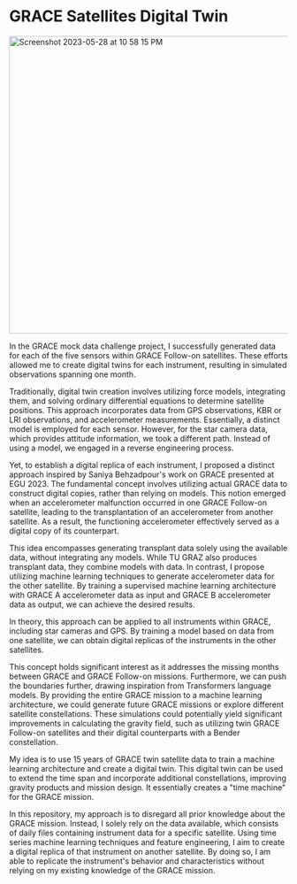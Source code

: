 # GRACE Satellites Digital Twin
<img width="538" alt="Screenshot 2023-05-28 at 10 58 15 PM" src="https://github.com/Darbeheshti/GRACE-satellite-digital-twin/assets/50994293/048d4d25-9521-4d51-9ca4-79419ec370c3">

In the GRACE mock data challenge project, I successfully generated data for each of the five sensors within GRACE Follow-on satellites. These efforts allowed me to create digital twins for each instrument, resulting in simulated observations spanning one month.

Traditionally, digital twin creation involves utilizing force models, integrating them, and solving ordinary differential equations to determine satellite positions. This approach incorporates data from GPS observations, KBR or LRI observations, and accelerometer measurements. Essentially, a distinct model is employed for each sensor. However, for the star camera data, which provides attitude information, we took a different path. Instead of using a model, we engaged in a reverse engineering process. 

Yet, to establish a digital replica of each instrument, I proposed a distinct approach inspired by Saniya Behzadpour's work on GRACE presented at EGU 2023. The fundamental concept involves utilizing actual GRACE data to construct digital copies, rather than relying on models. This notion emerged when an accelerometer malfunction occurred in one GRACE Follow-on satellite, leading to the transplantation of an accelerometer from another satellite. As a result, the functioning accelerometer effectively served as a digital copy of its counterpart.

This idea encompasses generating transplant data solely using the available data, without integrating any models. While TU GRAZ also produces transplant data, they combine models with data. In contrast, I propose utilizing machine learning techniques to generate accelerometer data for the other satellite. By training a supervised machine learning architecture with GRACE A accelerometer data as input and GRACE B accelerometer data as output, we can achieve the desired results.

In theory, this approach can be applied to all instruments within GRACE, including star cameras and GPS. By training a model based on data from one satellite, we can obtain digital replicas of the instruments in the other satellites.

This concept holds significant interest as it addresses the missing months between GRACE and GRACE Follow-on missions. Furthermore, we can push the boundaries further, drawing inspiration from Transformers language models. By providing the entire GRACE mission to a machine learning architecture, we could generate future GRACE missions or explore different satellite constellations. These simulations could potentially yield significant improvements in calculating the gravity field, such as utilizing twin GRACE Follow-on satellites and their digital counterparts with a Bender constellation.

My idea is to use 15 years of GRACE twin satellite data to train a machine learning architecture and create a digital twin. This digital twin can be used to extend the time span and incorporate additional constellations, improving gravity products and mission design. It essentially creates a "time machine" for the GRACE mission.

In this repository, my approach is to disregard all prior knowledge about the GRACE mission. Instead, I solely rely on the data available, which consists of daily files containing instrument data for a specific satellite. Using time series machine learning techniques and feature engineering, I aim to create a digital replica of that instrument on another satellite. By doing so, I am able to replicate the instrument's behavior and characteristics without relying on my existing knowledge of the GRACE mission.



